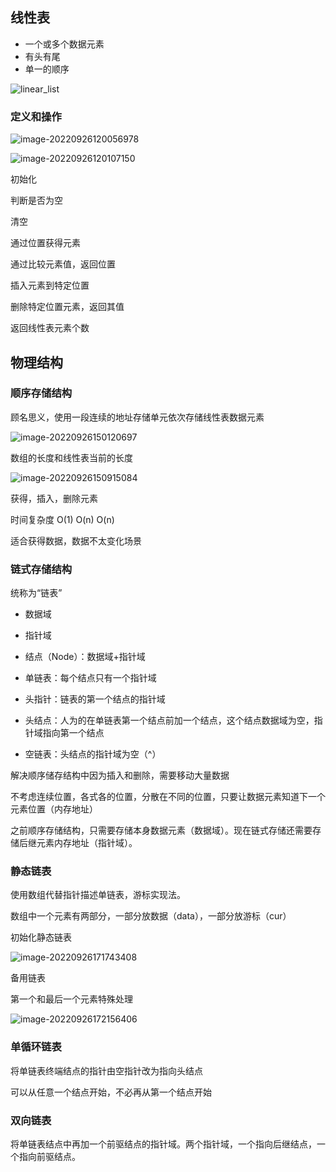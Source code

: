 ## 线性表

- 一个或多个数据元素
- 有头有尾
- 单一的顺序

![linear_list](..\$Image\DataStructure\linear_list.png)

### 定义和操作

![image-20220926120056978](..\$Image\DataStructure\linear_list定义和操作1.png)

![image-20220926120107150](..\$Image\DataStructure\linear_list定义和操作2.png)

初始化

判断是否为空

清空

通过位置获得元素

通过比较元素值，返回位置

插入元素到特定位置

删除特定位置元素，返回其值

返回线性表元素个数



## 物理结构

### 顺序存储结构

顾名思义，使用一段连续的地址存储单元依次存储线性表数据元素



![image-20220926150120697](..\$Image\DataStructure\image-20220926150120697.png)



数组的长度和线性表当前的长度

![image-20220926150915084](..\$Image\DataStructure\image-20220926150915084.png)

获得，插入，删除元素

时间复杂度 O(1) O(n) O(n)

适合获得数据，数据不太变化场景



### 链式存储结构

统称为“链表”

- 数据域
- 指针域
- 结点（Node）：数据域+指针域

- 单链表：每个结点只有一个指针域
- 头指针：链表的第一个结点的指针域
- 头结点：人为的在单链表第一个结点前加一个结点，这个结点数据域为空，指针域指向第一个结点

- 空链表：头结点的指针域为空（^）

  

解决顺序储存结构中因为插入和删除，需要移动大量数据

不考虑连续位置，各式各的位置，分散在不同的位置，只要让数据元素知道下一个元素位置（内存地址）

之前顺序存储结构，只需要存储本身数据元素（数据域）。现在链式存储还需要存储后继元素内存地址（指针域）。



### 静态链表

使用数组代替指针描述单链表，游标实现法。

数组中一个元素有两部分，一部分放数据（data），一部分放游标（cur）



初始化静态链表

![image-20220926171743408](..\$Image\DataStructure\image-20220926171743408.png)



备用链表

第一个和最后一个元素特殊处理



![image-20220926172156406](..\$Image\DataStructure\image-20220926172156406.png)



### 单循环链表

将单链表终端结点的指针由空指针改为指向头结点

可以从任意一个结点开始，不必再从第一个结点开始



### 双向链表

将单链表结点中再加一个前驱结点的指针域。两个指针域，一个指向后继结点，一个指向前驱结点。











